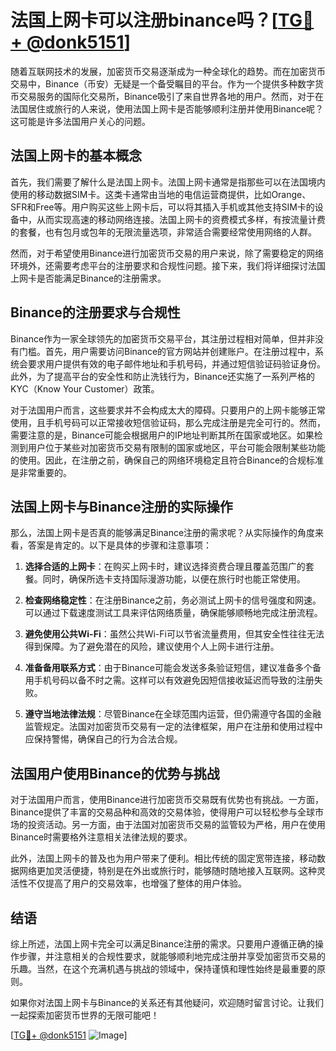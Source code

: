 # 法国上网卡可以注册binance吗？[[TG💪+ @donk5151](https://t.me/s/donk5151)]

随着互联网技术的发展，加密货币交易逐渐成为一种全球化的趋势。而在加密货币交易中，Binance（币安）无疑是一个备受瞩目的平台。作为一个提供多种数字货币交易服务的国际化交易所，Binance吸引了来自世界各地的用户。然而，对于在法国居住或旅行的人来说，使用法国上网卡是否能够顺利注册并使用Binance呢？这可能是许多法国用户关心的问题。

## 法国上网卡的基本概念

首先，我们需要了解什么是法国上网卡。法国上网卡通常是指那些可以在法国境内使用的移动数据SIM卡。这类卡通常由当地的电信运营商提供，比如Orange、SFR和Free等。用户购买这些上网卡后，可以将其插入手机或其他支持SIM卡的设备中，从而实现高速的移动网络连接。法国上网卡的资费模式多样，有按流量计费的套餐，也有包月或包年的无限流量选项，非常适合需要经常使用网络的人群。

然而，对于希望使用Binance进行加密货币交易的用户来说，除了需要稳定的网络环境外，还需要考虑平台的注册要求和合规性问题。接下来，我们将详细探讨法国上网卡是否能满足Binance的注册需求。

## Binance的注册要求与合规性

Binance作为一家全球领先的加密货币交易平台，其注册过程相对简单，但并非没有门槛。首先，用户需要访问Binance的官方网站并创建账户。在注册过程中，系统会要求用户提供有效的电子邮件地址和手机号码，并通过短信验证码验证身份。此外，为了提高平台的安全性和防止洗钱行为，Binance还实施了一系列严格的KYC（Know Your Customer）政策。

对于法国用户而言，这些要求并不会构成太大的障碍。只要用户的上网卡能够正常使用，且手机号码可以正常接收短信验证码，那么完成注册是完全可行的。然而，需要注意的是，Binance可能会根据用户的IP地址判断其所在国家或地区。如果检测到用户位于某些对加密货币交易有限制的国家或地区，平台可能会限制某些功能的使用。因此，在注册之前，确保自己的网络环境稳定且符合Binance的合规标准是非常重要的。

## 法国上网卡与Binance注册的实际操作

那么，法国上网卡是否真的能够满足Binance注册的需求呢？从实际操作的角度来看，答案是肯定的。以下是具体的步骤和注意事项：

1. **选择合适的上网卡**：在购买上网卡时，建议选择资费合理且覆盖范围广的套餐。同时，确保所选卡支持国际漫游功能，以便在旅行时也能正常使用。

2. **检查网络稳定性**：在注册Binance之前，务必测试上网卡的信号强度和网速。可以通过下载速度测试工具来评估网络质量，确保能够顺畅地完成注册流程。

3. **避免使用公共Wi-Fi**：虽然公共Wi-Fi可以节省流量费用，但其安全性往往无法得到保障。为了避免潜在的风险，建议使用个人上网卡进行注册。

4. **准备备用联系方式**：由于Binance可能会发送多条验证短信，建议准备多个备用手机号码以备不时之需。这样可以有效避免因短信接收延迟而导致的注册失败。

5. **遵守当地法律法规**：尽管Binance在全球范围内运营，但仍需遵守各国的金融监管规定。法国对加密货币交易有一定的法律框架，用户在注册和使用过程中应保持警惕，确保自己的行为合法合规。

## 法国用户使用Binance的优势与挑战

对于法国用户而言，使用Binance进行加密货币交易既有优势也有挑战。一方面，Binance提供了丰富的交易品种和高效的交易体验，使得用户可以轻松参与全球市场的投资活动。另一方面，由于法国对加密货币交易的监管较为严格，用户在使用Binance时需要格外注意相关法律法规的要求。

此外，法国上网卡的普及也为用户带来了便利。相比传统的固定宽带连接，移动数据网络更加灵活便捷，特别是在外出或旅行时，能够随时随地接入互联网。这种灵活性不仅提高了用户的交易效率，也增强了整体的用户体验。

## 结语

综上所述，法国上网卡完全可以满足Binance注册的需求。只要用户遵循正确的操作步骤，并注意相关的合规性要求，就能够顺利地完成注册并享受加密货币交易的乐趣。当然，在这个充满机遇与挑战的领域中，保持谨慎和理性始终是最重要的原则。

如果你对法国上网卡与Binance的关系还有其他疑问，欢迎随时留言讨论。让我们一起探索加密货币世界的无限可能吧！

[[TG💪+ @donk5151](https://t.me/s/donk5151) ![Image](https://i.postimg.cc/rwNCRYN7/Snipaste-2025-04-30-17-27-05.png)]